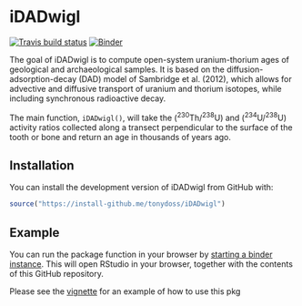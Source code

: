 
<!-- README.md is generated from README.Rmd. Please edit that file -->

# iDADwigl

[![Travis build
status](https://travis-ci.org/benmarwick/iDADwigl.svg?branch=master)](https://travis-ci.org/benmarwick/iDADwigl)
[![Binder](https://mybinder.org/badge_logo.svg)](https://mybinder.org/v2/gh/benmarwick/iDADwigl/master?urlpath=rstudio)

The goal of iDADwigl is to compute open-system uranium-thorium ages of
geological and archaeological samples. It is based on the
diffusion-adsorption-decay (DAD) model of Sambridge et al. (2012), which
allows for advective and diffusive transport of uranium and thorium
isotopes, while including synchronous radioactive decay.

The main function, `iDADwigl()`, will take the
(<sup>230</sup>Th/<sup>238</sup>U) and (<sup>234</sup>U/<sup>238</sup>U)
activity ratios collected along a transect perpendicular to the surface
of the tooth or bone and return an age in thousands of years ago.

## Installation

You can install the development version of iDADwigl from GitHub with:

``` r
source("https://install-github.me/tonydoss/iDADwigl")
```

## Example

You can run the package function in your browser by [starting a binder
instance](https://mybinder.org/v2/gh/benmarwick/iDADwigl/master?urlpath=rstudio).
This will open RStudio in your browser, together with the contents of
this GitHub repository.

Please see the [vignette](articles/idadwigl.pdf) for an example of how
to use this pkg
